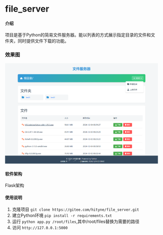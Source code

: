 # file_server

#### 介绍
项目是基于Python的简易文件服务器。能以列表的方式展示指定目录的文件和文件夹，同时提供文件下载的功能。

### 效果图
![输入图片说明](static/demo3.png)

#### 软件架构
Flask架构

#### 使用说明

1. 克隆项目 `git clone https://gitee.com/hityne/file_server.git`
2. 建立Python环境 `pip install -r requirements.txt`
3. 运行 `python app.py /root/files`,其中/root/files替换为需要的路径
4. 访问 `http://127.0.0.1:5000`



